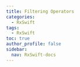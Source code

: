 ```yaml
---
title: Filtering Operators
categories:
  - RxSwift
tags:
  - RxSwift
toc: true
author_profile: false
sidebar:
  nav: RxSwift-docs
---
```

